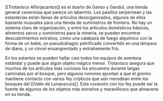 [[Trotavisco Alforjacantos]] es el dueño de Ganso y Gandul, una tienda general cavernosa que parece un laberinto. Los pasillos serpentean y las estanterías están llenas de artículos desorganizados, algunos de ellos bastante inusuales para una tienda de suministros de frontera. No hay un sistema claro de organización, y entre los artículos domésticos básicos, alimentos secos y suministros para la minería, se pueden encontrar descubrimientos extraños, como una calabaza de fuego alquímico con la forma de un bebé, un pseudodragón petrificado convertido en una lámpara de diana, y un cincel ensangrentado y extrañamente frío.

En los estantes se pueden hallar casi todos los equipos de aventura estándar y puede que algún objeto mágico menor. Trotavisco asegura que muchos de los artículos más curiosos los encuentra durante largas caminatas por el bosque, pero algunos rumores apuntan a que el gnomo mantiene contacto con varios fey crípticos que aún merodean entre los bosques del [[Valle de Lunaoscura]]. Esta conexión con los fey puede ser la fuente de algunos de los objetos más extraños y maravillosos que almacena en su tienda.